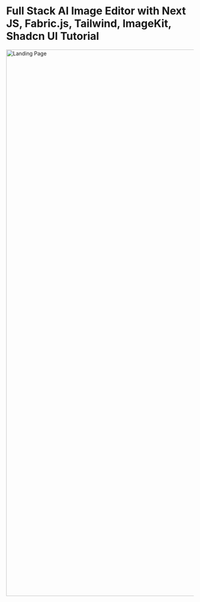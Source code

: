 # Full Stack AI Image Editor with Next JS, Fabric.js, Tailwind, ImageKit, Shadcn UI Tutorial 
<img width="1470" alt="Landing Page" src="https://github.com/user-attachments/assets/749d1111-d638-4b3d-addb-f5f6a5fc691f" />

